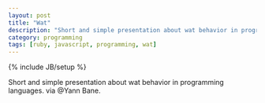 ```yaml
---
layout: post
title: "Wat"
description: "Short and simple presentation about wat behavior in programming languages."
category: programming
tags: [ruby, javascript, programming, wat]
---
```

{% include JB/setup %}


Short and simple presentation about wat behavior in programming languages. via @Yann Bane.

<object width="420" height="315"><param name="movie" value="http://www.youtube.com/v/D0EIZa5e9q4?version=3&amp;hl=pt_BR&amp;rel=0"></param><param name="allowFullScreen" value="true"></param><param name="allowscriptaccess" value="always"></param><embed src="http://www.youtube.com/v/D0EIZa5e9q4?version=3&amp;hl=pt_BR&amp;rel=0" type="application/x-shockwave-flash" width="420" height="315" allowscriptaccess="always" allowfullscreen="true"></embed></object>